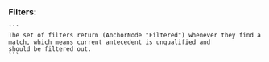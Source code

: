 ### Filters:

    ```
    The set of filters return (AnchorNode "Filtered") whenever they find a match, which means current antecedent is unqualified and 
    should be filtered out.
    ```
